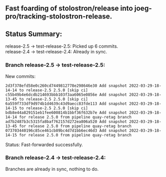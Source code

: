 ## Fast foarding of stolostron/release into joeg-pro/tracking-stolostron-release.

## Status Summary:

release-2.5 -> test-release-2.5: Picked up 6 commits.  
release-2.4 -> test-release-2.4: Already in sync.  

### Branch release-2.5 -> test-release-2.5:

New commits:

```
2d3f378efd58e0c260cd7449812778e298646e30 Add snapshot 2022-03-29-18-14-14 to release-2.5 2.5.0 [skip ci]
c55b49b4e6dcdb214693bbb103f3aa6065e0856e Add snapshot 2022-03-29-18-13-45 to release-2.5 2.5.0 [skip ci]
6a559f733df9d974b1d4639c43d9aecc83fde113 Add snapshot 2022-03-29-18-14-15 to release-2.5 2.5.0 [skip ci]
bdb8e44a829151eb1fee600814b1bbf36f632b7e Add snapshot 2022-03-29-18-14-14 for release 2.5.0 from pipeline quay-retag branch
ad7b2487b3c5315fa8baf762157d272ea806a520 Add snapshot 2022-03-29-18-13-45 for release 2.5.0 from pipeline quay-retag branch
073703440196c85ce461cb89bc4d7d1bb6ec46d3 Add snapshot 2022-03-29-18-14-15 for release 2.5.0 from pipeline quay-retag branch
```

Status: Fast-forwarded successfully.

### Branch release-2.4 -> test-release-2.4:

Branches are already in sync, nothing to do.
